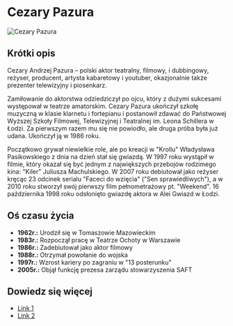 # Cezary Pazura

![Cezary Pazura](https://upload.wikimedia.org/wikipedia/commons/thumb/0/01/Energa_Camerimage_Toru%C5%84_2022_%28cropped%29.jpg/258px-Energa_Camerimage_Toru%C5%84_2022_%28cropped%29.jpg)

## Krótki opis
Cezary Andrzej Pazura – polski aktor teatralny, filmowy, i dubbingowy, reżyser, 
producent, artysta kabaretowy i youtuber, okazjonalnie także prezenter telewizyjny 
i piosenkarz.

Zamiłowanie do aktorstwa odziedziczył po ojcu, który z dużymi sukcesami 
występował w teatrze amatorskim. Cezary Pazura ukończył szkołę muzyczną 
w klasie klarnetu i fortepianu i postanowił zdawać do Państwowej 
Wyższej Szkoły Filmowej, Telewizyjnej i Teatralnej im. Leona Schillera 
w Łodzi. Za pierwszym razem mu się nie powiodło, ale druga próba była 
już udana. Ukończył ją w 1986 roku. 

Początkowo grywał niewielkie role, ale po kreacji w "Krollu" Władysława 
Pasikowskiego z dnia na dzień stał się gwiazdą. W 1997 roku wystąpił 
w filmie, który okazał się być jednym z największych przebojów rodzimego 
kina: "Kiler" Juliusza Machulskiego. W 2007 roku debiutował jako reżyser 
kręcąc 23 odcinek serialu "Faceci do wzięcia" ("Sen sprawiedliwych"), 
a w 2010 roku stworzył swój pierwszy film pełnometrażowy pt. "Weekend". 
16 października 1998 roku odsłonięto gwiazdę aktora w Alei Gwiazd 
w Łodzi.

## Oś czasu życia
- **1962r.:** Urodził się w Tomaszowie Mazowieckim
- **1983r.:** Rozpoczął pracę w Teatrze Ochoty w Warszawie
- **1986r.:** Zadebiutował jako aktor filmowy
- **1988r.:** Otrzymał powołanie do wojska
- **1997r.:** Wzrost kariery po zagraniu w "13 posterunku"
- **2005r.:** Objął funkcję prezesa zarządu stowarzyszenia SAFT

## Dowiedz się więcej
- [Link 1](https://pl.wikipedia.org/wiki/Cezary_Pazura)
- [Link 2](https://www.filmweb.pl/person/Cezary+Pazura-81)

